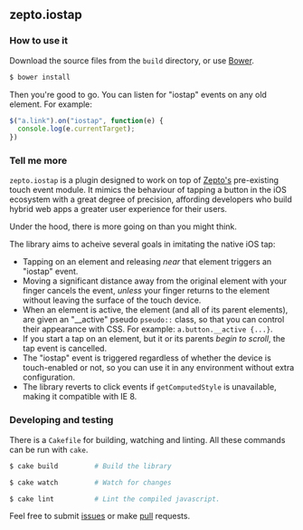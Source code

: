 ## zepto.iostap

### How to use it

Download the source files from the `build` directory, or use [Bower](http://www.bower.io/).

```bash
$ bower install
```

Then you're good to go. You can listen for "iostap" events on any old element. For example:

```js
$("a.link").on("iostap", function(e) {
  console.log(e.currentTarget);
})
```

### Tell me more

`zepto.iostap` is a plugin designed to work on top of [Zepto's](http://www.zeptojs.com/) pre-existing touch event module. It mimics the behaviour of tapping a button in the iOS ecosystem with a great degree of precision, affording developers who build hybrid web apps a greater user experience for their users.

Under the hood, there is more going on than you might think.

The library aims to acheive several goals in imitating the native iOS tap:
  - Tapping on an element and releasing *near* that element triggers an "iostap" event.
  - Moving a significant distance away from the original element with your finger cancels the event, *unless* your finger returns to the element without leaving the surface of the touch device.
  - When an element is active, the element (and all of its parent elements), are given an "\_\_active" pseudo `pseudo::` class, so that you can control their appearance with CSS. For example: `a.button.__active {...}`.
  - If you start a tap on an element, but it or its parents *begin to scroll*, the tap event is cancelled.
  - The "iostap" event is triggered regardless of whether the device is touch-enabled or not, so you can use it in any environment without extra configuration.
  - The library reverts to click events if `getComputedStyle` is unavailable,
  making it compatible with IE 8.

### Developing and testing

There is a `Cakefile` for building, watching and linting. All these commands can be run with `cake`.

```bash
$ cake build         # Build the library

$ cake watch         # Watch for changes

$ cake lint          # Lint the compiled javascript.
```

Feel free to submit [issues](https://github.com/stephenhutchings/zepto.iostap/issues) or make [pull](https://github.com/stephenhutchings/zepto.iostap/pulls) requests.
